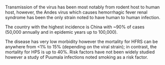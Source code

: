 Transmission of the virus has been most notably from rodent host to human host, however, the Andes virus which causes hemorrhagic fever renal syndrome has been the only strain noted to have human to human infection.

The country with the highest incidence is China with ~90% of cases (50,000 annually and in epidemic years up to 100,000).

The disease has very low morbidity however the mortality for HFRS can be anywhere from <1% to 15% (depending on the viral strain); in contrast, the mortality for HPS is up to 40%. Risk factors have not been widely studied however a study of Puumala infections noted smoking as a risk factor.